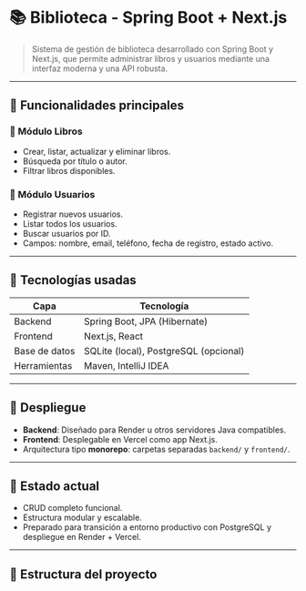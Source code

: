 # 📚 Biblioteca - Spring Boot + Next.js

> Sistema de gestión de biblioteca desarrollado con Spring Boot y Next.js, que permite administrar libros y usuarios mediante una interfaz moderna y una API robusta.

---

## 🎯 Funcionalidades principales

### 📘 Módulo Libros
- Crear, listar, actualizar y eliminar libros.
- Búsqueda por título o autor.
- Filtrar libros disponibles.

### 👤 Módulo Usuarios
- Registrar nuevos usuarios.
- Listar todos los usuarios.
- Buscar usuarios por ID.
- Campos: nombre, email, teléfono, fecha de registro, estado activo.

---

## 🧱 Tecnologías usadas

| Capa        | Tecnología                  |
|-------------|-----------------------------|
| Backend     | Spring Boot, JPA (Hibernate) |
| Frontend    | Next.js, React              |
| Base de datos | SQLite (local), PostgreSQL (opcional) |
| Herramientas | Maven, IntelliJ IDEA       |

---

## 🚀 Despliegue

- **Backend**: Diseñado para Render u otros servidores Java compatibles.
- **Frontend**: Desplegable en Vercel como app Next.js.
- Arquitectura tipo **monorepo**: carpetas separadas `backend/` y `frontend/`.

---

## 🧪 Estado actual

- CRUD completo funcional.
- Estructura modular y escalable.
- Preparado para transición a entorno productivo con PostgreSQL y despliegue en Render + Vercel.

---

## 📂 Estructura del proyecto

